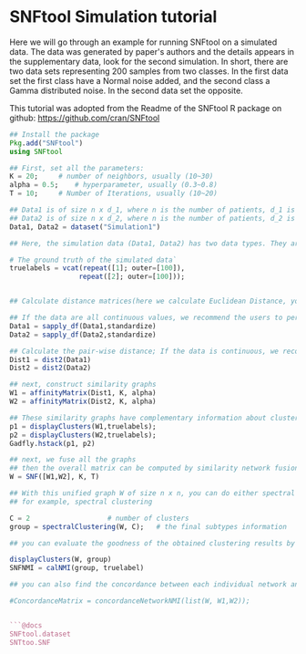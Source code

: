# SNFtool Simulation tutorial
 Here we will go through an example for running SNFtool on a simulated data.
 The data was generated by paper's authors and the details appears in the
 supplementary data, look for the second simulation. In short, there are two
 data sets representing 200 samples from two classes. In the first data set
 the first class have a Normal noise added, and the second class a Gamma
 distributed noise. In the second data set the opposite.

 This tutorial was adopted from the Readme of the SNFtool R package on github:
 https://github.com/cran/SNFtool

 ```julia
## Install the package
Pkg.add("SNFtool")
using SNFtool

## First, set all the parameters:
K = 20;		# number of neighbors, usually (10~30)
alpha = 0.5;  	# hyperparameter, usually (0.3~0.8)
T = 10; 	# Number of Iterations, usually (10~20)

## Data1 is of size n x d_1, where n is the number of patients, d_1 is the number of genes, e.g.
## Data2 is of size n x d_2, where n is the number of patients, d_2 is the number of methylation, e.g.
Data1, Data2 = dataset("Simulation1")

## Here, the simulation data (Data1, Data2) has two data types. They are complementary to each other. And two data types have the same number of points. The first half data belongs to the first cluster; the rest belongs to the second cluster.

# The ground truth of the simulated data`
truelabels = vcat(repeat([1]; outer=[100]),
                  repeat([2]; outer=[100]));


## Calculate distance matrices(here we calculate Euclidean Distance, you can use other distance, e.g,correlation)

## If the data are all continuous values, we recommend the users to perform standard normalization before using SNF, though it is optional depending on the data the users want to use.  
Data1 = sapply_df(Data1,standardize)
Data2 = sapply_df(Data2,standardize)

## Calculate the pair-wise distance; If the data is continuous, we recommend to use the function "dist2" as follows; if the data is discrete, we recommend the users to use ???""
Dist1 = dist2(Data1)
Dist2 = dist2(Data2)

## next, construct similarity graphs
W1 = affinityMatrix(Dist1, K, alpha)
W2 = affinityMatrix(Dist2, K, alpha)

## These similarity graphs have complementary information about clusters.
p1 = displayClusters(W1,truelabels);
p2 = displayClusters(W2,truelabels);
Gadfly.hstack(p1, p2)

## next, we fuse all the graphs
## then the overall matrix can be computed by similarity network fusion(SNF):
W = SNF([W1,W2], K, T)

## With this unified graph W of size n x n, you can do either spectral clustering or Kernel NMF. If you need help with further clustering, please let us know.
## for example, spectral clustering

C = 2 					# number of clusters
group = spectralClustering(W, C); 	# the final subtypes information

## you can evaluate the goodness of the obtained clustering results by calculate Normalized mutual information (NMI): if NMI is close to 1, it indicates that the obtained clustering is very close to the "true" cluster information; if NMI is close to 0, it indicates the obtained clustering is not similar to the "true" cluster information.

displayClusters(W, group)
SNFNMI = calNMI(group, truelabel)

## you can also find the concordance between each individual network and the fused network

#ConcordanceMatrix = concordanceNetworkNMI(list(W, W1,W2));


```@docs
SNFtool.dataset
SNTtoo.SNF
```
